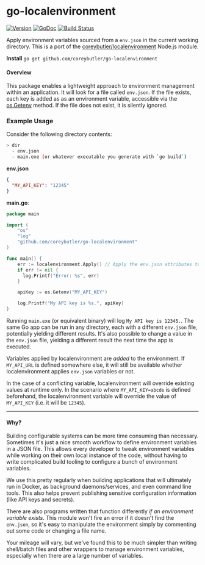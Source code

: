 # go-localenvironment

[![Version](https://img.shields.io/github/tag/coreybutler/go-localenvironment.svg)](https://github.com/coreybutler/go-localenvironment)
[![GoDoc](https://godoc.org/github.com/coreybutler/go-localenvironment?status.svg)](https://godoc.org/github.com/coreybutler/go-localenvironment)
[![Build Status](https://travis-ci.org/coreybutler/go-localenvironment.svg?branch=master)](https://travis-ci.org/coreybutler/go-localenvironment)

Apply environment variables sourced from a `env.json` in the current working directory. This is a port of the [coreybutler/localenvironment](https://github.com/coreybutler/localenvironment) Node.js module.

**Install** `go get github.com/coreybutler/go-localenvironment`

#### Overview

This package enables a lightweight approach to environment management within an application. It will look for a file called `env.json`. If the file exists, each key is added as as an environment variable, accessible via the [os.Getenv](https://golang.org/pkg/os/#Getenv) method. If the file does not exist, it is silently ignored.

### Example Usage

Consider the following directory contents:

```sh
> dir
  - env.json
  - main.exe (or whatever executable you generate with `go build`)
```

**env.json**

```json
{
  "MY_API_KEY": "12345"
}
```

**main.go**:

```go
package main

import (
    "os"
    "log"
    "github.com/coreybutler/go-localenvironment"
)

func main() {
    err := localenvironment.Apply() // Apply the env.json attributes to the environment variables.
    if err != nil {
      log.Printf("Error: %s", err)
    }

    apiKey := os.Getenv("MY_API_KEY")

    log.Printf("My API key is %s.", apiKey)
}
```

Running `main.exe` (or equivalent binary) will log `My API key is 12345.`. The same Go app can be run in any directory, each with a different `env.json` file, potentially yielding different results. It's also possible to change a value in the `env.json` file, yielding a different result the next time the app is executed.

Variables applied by localenvironment are _added_ to the environment. If `MY_API_URL` is defined somewhere else, it will still be available whether localenvironment applies `env.json` variables or not.

In the case of a conflicting variable, localenvironment will override existing values at runtime only. In the scenario where `MY_API_KEY=abcde` is defined beforehand, the localenvironment variable will override the value of `MY_API_KEY` (i.e. it will be `12345`).

---

#### Why?

Building configurable systems can be more time consuming than necessary. Sometimes it's just a
nice smooth workflow to define environment variables in a JSON file. This allows every developer
to tweak environment variables while working on their own local instance of the code, without having to write complicated build tooling to configure a bunch of environment variables.

We use this pretty regularly when building applications that will ultimately run in Docker, as
background daemons/services, and even command line tools. This also helps prevent publishing
sensitive configuration information (like API keys and secrets).

There are also programs written that function differently _if an environment variable exists_. This
module won't fire an error if it doesn't find the `env.json`, so it's easy to manipulate the environment simply by commenting out some code or changing a file name.

Your mileage will vary, but we've found this to be much simpler than writing shell/batch files and other wrappers to manage environment variables, especially when there are a large number of variables.
